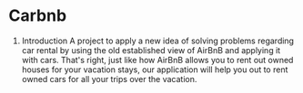 # Carbnb
1. Introduction
A project to apply a new idea of solving problems regarding car rental by using the old established view of AirBnB and applying it with cars. That's right, just like how AirBnB allows you to rent out owned houses for your vacation stays, our application will help you out to rent owned cars for all your trips over the vacation.
